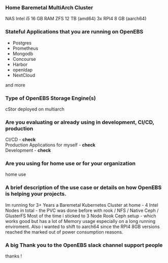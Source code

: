 ### Home Baremetal MultiArch Cluster

NAS Intel i5 16 GB RAM ZFS 12 TB (amd64)
3x RPI4 8 GB (aarch64)

### Stateful Applications that you are running on OpenEBS

- Postgres
- Prometheus
- Mongodb
- Concourse
- Harbor
- openldap
- NextCloud

and more

### Type of OpenEBS Storage Engine(s)

cStor deployed on multiarch 

### Are you evaluating or already using in development, CI/CD, production

CI/CD - **check**  
Production Applications for myself - **check**  
Development - **check**  

### Are you using for home use or for your organization

home use

### A brief description of the use case or details on how OpenEBS is helping your projects.

Im running for 3+ Years a Baremetal Kubernetes Cluster at home - 4 Intel Nodes in total - the PVC was done before with rook / NFS / Native Ceph / GlusterFS
Most of the time i sticked to 3 Node Rook Ceph setup - which works good but has a lot of Memory usage especially on a long running enviroment.
Also i wanted to shift to aarch64 since the RPI4 8GB versions reached the marked out of power consumption reasons.

### A big **Thank you** to the OpenEBS slack channel support people

thanks ! 
